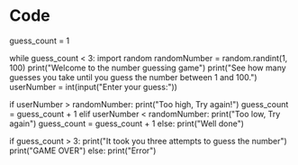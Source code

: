 # Code

guess_count = 1

while guess_count < 3:
 import random
 randomNumber = random.randint(1, 100)
 print("Welcome to the number guessing game")
 print("See how many guesses you take until you guess the number between 1 and 100.")
 userNumber = int(input("Enter your guess:"))


 if userNumber > randomNumber:
    print("Too high, Try again!")
    guess_count = guess_count + 1
 elif userNumber < randomNumber:
    print("Too low, Try again")
    guess_count = guess_count + 1
 else:
     print("Well done")

if guess_count > 3:
    print("It took you three attempts to guess the number")
    print("GAME OVER")
else:
    print("Error")
